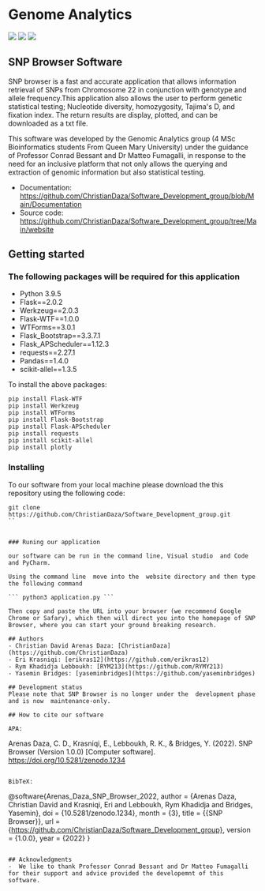 # Genome Analytics
![](https://img.shields.io/badge/licence-Genome%20Analytics-blue) ![](https://img.shields.io/badge/version-1.0.0-blue) ![](https://img.shields.io/badge/platforms%20-macOS--64%20%7C%20win--64-lightgrey)

##  SNP Browser  Software

SNP browser is a fast and accurate application that allows information retrieval of SNPs from Chromosome 22 in conjunction with genotype and allele frequency.This application also allows the user to  perform genetic statistical testing; Nucleotide diversity, homozygosity, Tajima's D, and fixation index. The return results are display, plotted, and can be downloaded as a txt file. 

This software was developed by the Genomic Analytics group (4 MSc Bioinformatics students From Queen Mary University) under the guidance of Professor Conrad Bessant and Dr Matteo Fumagalli, in response to the need for an inclusive platform that not only allows the querying and extraction of genomic information but also statistical testing.

- Documentation:  https://github.com/ChristianDaza/Software_Development_group/blob/Main/Documentation
- Source code: https://github.com/ChristianDaza/Software_Development_group/tree/Main/website 



## Getting  started

### The following packages will be required  for this application 


- Python 3.9.5
- Flask==2.0.2
- Werkzeug==2.0.3
- Flask-WTF==1.0.0
- WTForms==3.0.1
- Flask_Bootstrap==3.3.7.1
- Flask_APScheduler==1.12.3
- requests==2.27.1
- Pandas==1.4.0
- scikit-allel==1.3.5


To install the above packages:
```
pip install Flask-WTF  
pip install Werkzeug
pip install WTForms
pip install Flask-Bootstrap
pip install Flask-APScheduler
pip install requests
pip install scikit-allel
pip install plotly
```

### Installing
To our software from your local machine please download the this repository using the following code:
```
git clone https://github.com/ChristianDaza/Software_Development_group.git
``


### Runing our application 

our software can be run in the command line, Visual studio  and Code and PyCharm.

Using the command line  move into the  website directory and then type the following command 

``` python3 application.py ```

Then copy and paste the URL into your browser (we recommend Google Chrome or Safary), which then will direct you into the homepage of SNP Browser, where you can start your ground breaking research. 

## Authors 
- Christian David Arenas Daza: [ChristianDaza](https://github.com/ChristianDaza)
- Eri Krasniqi: [erikras12](https://github.com/erikras12)
- Rym Khadidja Lebboukh: [RYM213](https://github.com/RYMY213)                                
- Yasemin Bridges: [yaseminbridges](https://github.com/yaseminbridges)   

## Development status
Please note that SNP Browser is no longer under the  development phase and is now  maintenance-only.

## How to cite our software

APA:
```
Arenas Daza, C. D., Krasniqi, E., Lebboukh, R. K., & Bridges, Y. (2022). SNP Browser (Version 1.0.0) [Computer software]. https://doi.org/10.5281/zenodo.1234
```

BibTeX:
```
@software{Arenas_Daza_SNP_Browser_2022,
author = {Arenas Daza, Christian David and Krasniqi, Eri and Lebboukh, Rym Khadidja and Bridges, Yasemin},
doi = {10.5281/zenodo.1234},
month = {3},
title = {{SNP Browser}},
url = {https://github.com/ChristianDaza/Software_Development_group},
version = {1.0.0},
year = {2022}
}
```

## Acknowledgments
-  We like to thank Professor Conrad Bessant and Dr Matteo Fumagalli for their support and advice provided the developemnt of this software.


